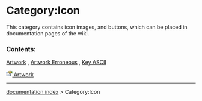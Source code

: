 # Category:Icon
This category contains icon images, and buttons, which can be placed in documentation pages of the wiki.

### Contents:

[Artwork](Artwork.md) , [Artwork Erroneous](Artwork_Erroneous.md) , [Key ASCII](Key_ASCII.md)

[<img src="images/Property.png" style="width:16px"> Artwork](Category_Artwork.md)

---
[documentation index](../README.md) > Category:Icon
